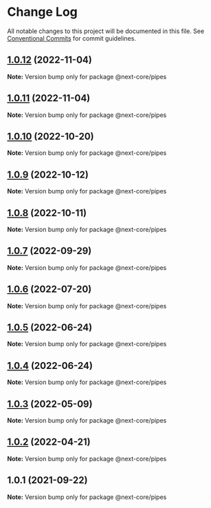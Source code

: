 # Change Log

All notable changes to this project will be documented in this file.
See [Conventional Commits](https://conventionalcommits.org) for commit guidelines.

## [1.0.12](https://github.com/easyops-cn/next-core/compare/@next-core/pipes@1.0.11...@next-core/pipes@1.0.12) (2022-11-04)

**Note:** Version bump only for package @next-core/pipes

## [1.0.11](https://github.com/easyops-cn/next-core/compare/@next-core/pipes@1.0.10...@next-core/pipes@1.0.11) (2022-11-04)

**Note:** Version bump only for package @next-core/pipes

## [1.0.10](https://github.com/easyops-cn/next-core/compare/@next-core/pipes@1.0.9...@next-core/pipes@1.0.10) (2022-10-20)

**Note:** Version bump only for package @next-core/pipes

## [1.0.9](https://github.com/easyops-cn/next-core/compare/@next-core/pipes@1.0.8...@next-core/pipes@1.0.9) (2022-10-12)

**Note:** Version bump only for package @next-core/pipes

## [1.0.8](https://github.com/easyops-cn/next-core/compare/@next-core/pipes@1.0.7...@next-core/pipes@1.0.8) (2022-10-11)

**Note:** Version bump only for package @next-core/pipes

## [1.0.7](https://github.com/easyops-cn/next-core/compare/@next-core/pipes@1.0.6...@next-core/pipes@1.0.7) (2022-09-29)

**Note:** Version bump only for package @next-core/pipes

## [1.0.6](https://github.com/easyops-cn/next-core/compare/@next-core/pipes@1.0.5...@next-core/pipes@1.0.6) (2022-07-20)

**Note:** Version bump only for package @next-core/pipes

## [1.0.5](https://github.com/easyops-cn/next-core/compare/@next-core/pipes@1.0.4...@next-core/pipes@1.0.5) (2022-06-24)

**Note:** Version bump only for package @next-core/pipes

## [1.0.4](https://github.com/easyops-cn/next-core/compare/@next-core/pipes@1.0.3...@next-core/pipes@1.0.4) (2022-06-24)

**Note:** Version bump only for package @next-core/pipes

## [1.0.3](https://github.com/easyops-cn/next-core/compare/@next-core/pipes@1.0.2...@next-core/pipes@1.0.3) (2022-05-09)

**Note:** Version bump only for package @next-core/pipes

## [1.0.2](https://github.com/easyops-cn/next-core/compare/@next-core/pipes@1.0.1...@next-core/pipes@1.0.2) (2022-04-21)

**Note:** Version bump only for package @next-core/pipes

## 1.0.1 (2021-09-22)

**Note:** Version bump only for package @next-core/pipes
